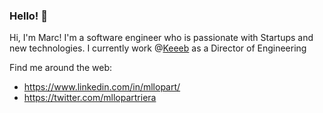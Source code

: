 ### Hello! 👋 

<!--
**mllopart/mllopart** is a ✨ _special_ ✨ repository because its `README.md` (this file) appears on your GitHub profile.

Here are some ideas to get you started:

- 🔭 I’m currently working on ...
- 🌱 I’m currently learning ...
- 👯 I’m looking to collaborate on ...
- 🤔 I’m looking for help with ...
- 💬 Ask me about ...
- 📫 How to reach me: ...
- 😄 Pronouns: ...
- ⚡ Fun fact: ...
-->
Hi, I'm Marc! I'm a software engineer who is passionate with Startups and new technologies. I currently work @[Keeeb](https://www.keeeb.com) as a Director of Engineering

Find me around the web:
- https://www.linkedin.com/in/mllopart/
- https://twitter.com/mllopartriera

